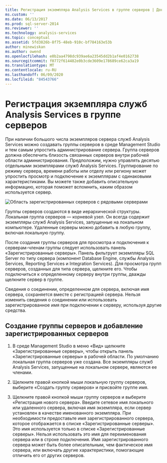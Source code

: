 ```yaml
---
title: Регистрация экземпляра Analysis Services в группе серверов | Документация Майкрософт
ms.custom: ''
ms.date: 06/13/2017
ms.prod: sql-server-2014
ms.reviewer: ''
ms.technology: analysis-services
ms.topic: conceptual
ms.assetid: 5fd3826b-8f75-48eb-910c-bf784163e53b
author: minewiskan
ms.author: owend
ms.openlocfilehash: e0b2aa4798dc939ae6a23545dd2b1af4e0162738
ms.sourcegitcommit: f0772f614482e0b3cde3609e178689ce62ca3a19
ms.translationtype: MT
ms.contentlocale: ru-RU
ms.lasthandoff: 06/09/2020
ms.locfileid: "84543766"
---
```

# <a name="register-an-analysis-services-instance-in-a-server-group"></a>Регистрация экземпляра служб Analysis Services в группе серверов
  При наличии большого числа экземпляров сервера служб Analysis Services можно создавать группы серверов в среде Management Studio и тем самым упростить администрирование сервера. Группа серверов должна обеспечить близость связанных серверов внутри рабочей области администрирования. Предположим, нужно управлять десятью отдельными экземплярами служб Analysis Services. Группирование по режиму сервера, времени работы или отделу или региону может упростить просмотр и подключение к экземплярам с одинаковыми характеристиками. Вы можете также добавить описательную информацию, которая поможет вспомнить, каким образом используется сервер.

 ![Область зарегистрированных серверов с рядовыми серверами](../media/ssas-ssms-registerserver.gif "Область зарегистрированных серверов с рядовыми серверами")

 Группы серверов создаются в виде иерархической структуры. Локальная группа серверов — корневой узел. Он всегда содержит экземпляры служб Analysis Services, запущенные на локальном компьютере. Удаленные серверы можно добавить в любую группу, включая локальную группу.

 После создания группы серверов для просмотра и подключения к серверам-членам группы следует использовать панель «Зарегистрированные серверы». Панель фильтрует экземпляры SQL Server по типу сервера (компонент Database Engine, службы Analysis Services, Reporting Services и Integration Services). Для просмотра групп серверов, созданных для типа сервера, щелкните его. Чтобы подключиться к определенному серверу внутри группы, дважды щелкните сервер в группе.

 Сведения о соединении, определенном для сервера, включая имя сервера, сохраняется вместе с регистрацией сервера. Нельзя изменить сведения о соединении или использовать зарегистрированное имя при подключении к серверу, используя другие средства.

## <a name="create-a-server-group-and-add-registered-servers"></a>Создание группы серверов и добавление зарегистрированных серверов

1.  В среде Management Studio в меню «Вид» щелкните «Зарегистрированные серверы», чтобы открыть панель «Зарегистрированные серверы» в рабочей области. По умолчанию локальная группа серверов уже создана. Все экземпляры служб Analysis Services, запущенные на локальном сервере, являются ее членами.

2.  Щелкните правой кнопкой мыши локальную группу серверов, выберите «Создать группу серверов» и присвойте группе имя.

3.  Щелкните правой кнопкой мыши группу серверов и выберите «Регистрация нового сервера». Введите сетевое имя локального или удаленного сервера, включая имя экземпляра, если сервер установлен в качестве именованного экземпляра. При необходимости предоставьте имя зарегистрированного сервера, которое отображается в списке «Зарегистрированные серверы». Это имя используется только в списке «Зарегистрированные серверы». Нельзя использовать это имя для переименования сервера или в строке подключения. Имя зарегистрированного сервера может быть более описательным, чем фактическое имя сервера, или включать другие характеристики, помогающие отличить его от других серверов.


